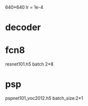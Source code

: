 640*640
lr = 1e-4

# decoder


# fcn8
resnet101.h5 batch 2*8


# psp
pspnet101_voc2012.h5 batch_size:2*1
